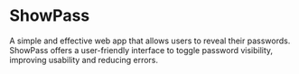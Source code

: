 # ShowPass
A simple and effective web app that allows users to reveal their passwords. ShowPass offers a user-friendly interface to toggle password visibility, improving usability and reducing errors.
